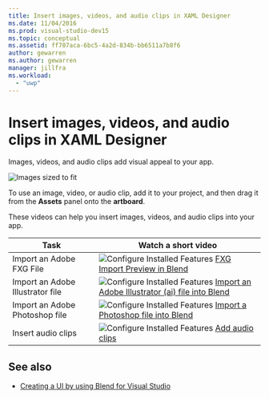 ```yaml
---
title: Insert images, videos, and audio clips in XAML Designer
ms.date: 11/04/2016
ms.prod: visual-studio-dev15
ms.topic: conceptual
ms.assetid: ff707aca-6bc5-4a2d-834b-bb6511a7b8f6
author: gewarren
ms.author: gewarren
manager: jillfra
ms.workload:
  - "uwp"
---
```

# Insert images, videos, and audio clips in XAML Designer
Images, videos, and audio clips add visual appeal to your app.

 ![Images sized to fit](../designers/media/b5_memory_images_sized.png)

 To use an image, video, or audio clip, add it to your project, and then drag it from the **Assets** panel onto the **artboard**.

 These videos can help you insert images, videos, and audio clips into your app.

|Task|Watch a short video|
|----------| - |
|Import an Adobe FXG File|![Configure Installed Features](../designers/media/bldadminconsoleinitialconfigicon.png) [FXG Import Preview in Blend](http://www.bing.com/videos/search?q=blend%20import%20FXG%20file&qs=n&form=QBVR&pq=blend%20import%20fxg%20file&sc=0-13&sp=-1&sk=#view=detail&mid=3C733B0B50A43166C55C3C733B0B50A43166C55C)|
|Import an Adobe Illustrator file|![Configure Installed Features](../designers/media/bldadminconsoleinitialconfigicon.png) [Import an Adobe Illustrator (ai) file into Blend](http://www.bing.com/videos/search?q=add%20illustrator%20file%20to%20blend&qs=n&form=QBVR&pq=add%20illustrator%20file%20to%20blend&sc=0-0&sp=-1&sk=#view=detail&mid=FDB1B25D4DEB69D24515FDB1B25D4DEB69D24515)|
|Import an Adobe Photoshop file|![Configure Installed Features](../designers/media/bldadminconsoleinitialconfigicon.png) [Import a Photoshop file into Blend](https://www.youtube.com/watch?v=ekYyhirFKs0)|
|Insert audio clips|![Configure Installed Features](../designers/media/bldadminconsoleinitialconfigicon.png) [Add audio clips](https://www.youtube.com/watch?v=7qW9l0tmkAI&index=52&list=PLBDF977B2F1DAB358)|

## See also

- [Creating a UI by using Blend for Visual Studio](../designers/creating-a-ui-by-using-blend-for-visual-studio.md)